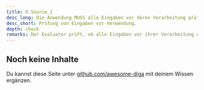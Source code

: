 ```yaml
---
title: O.Source_1
desc_long: Die Anwendung MUSS alle Eingaben vor deren Verarbeitung prüfen, um potenziell bösartige Werte vor der Verarbeitung herauszufiltern.
desc_short: Prüfung von Eingaben vor Verwendung.      
depth: check
remarks: Der Evaluator prüft, ob alle Eingaben vor ihrer Verarbeitung dem Stand der Technik entsprechend geprüft werden. Eingaben meinen jegliche Art von Daten, die in die Anwendung hineinfließen. Das sind zum Beispiel Nutzereingaben, Eingaben aus Drittanbieterkomponenten etc.
---
```


## Noch keine Inhalte

Du kannst diese Seite unter [github.com/awesome-diga](https://github.com/awesome-diga/tr-faq) mit deinem Wissen ergänzen.
